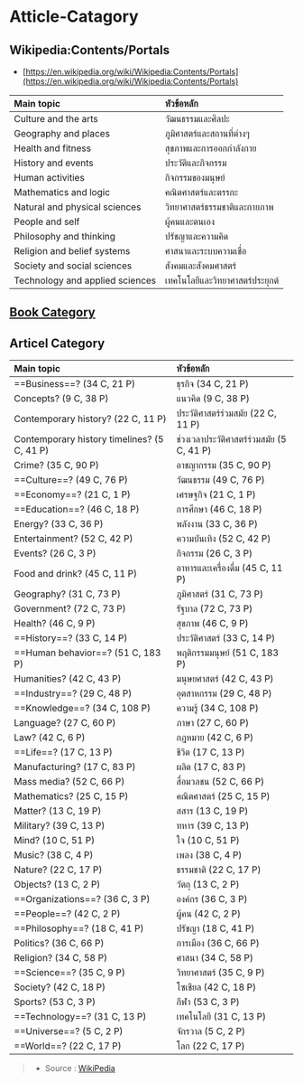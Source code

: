 # Atticle-Catagory

## Wikipedia:Contents/Portals

* [https://en.wikipedia.org/wiki/Wikipedia:Contents/Portals](https://en.wikipedia.org/wiki/Wikipedia:Contents/Portals)

| Main topic | หัวข้อหลัก |
| :--- | :--- |
| Culture and the arts | วัฒนธรรมและศิลปะ |
| Geography and places | ภูมิศาสตร์และสถานที่ต่างๆ |
| Health and fitness | สุขภาพและการออกกำลังกาย |
| History and events | ประวัติและกิจกรรม |
| Human activities | กิจกรรมของมนุษย์ |
| Mathematics and logic | คณิตศาสตร์และตรรกะ |
| Natural and physical sciences | วิทยาศาสตร์ธรรมชาติและกายภาพ |
| People and self | ผู้คนและตนเอง |
| Philosophy and thinking | ปรัชญาและความคิด |
| Religion and belief systems | ศาสนาและระบบความเชื่อ |
| Society and social sciences | สังคมและสังคมศาสตร์ |
| Technology and applied sciences | เทคโนโลยีและวิทยาศาสตร์ประยุกต์ |

## [Book Category](https://www.thaibooklibrary.com/library/index.html)

## Articel Category

| Main topic | หัวข้อหลัก |
| :--- | :--- |
| ==Business==? \(34 C, 21 P\) | ธุรกิจ \(34 C, 21 P\) |
| Concepts? \(9 C, 38 P\) | แนวคิด \(9 C, 38 P\) |
| Contemporary history? \(22 C, 11 P\) | ประวัติศาสตร์ร่วมสมัย \(22 C, 11 P\) |
| Contemporary history timelines? \(5 C, 41 P\) | ช่วงเวลาประวัติศาสตร์ร่วมสมัย \(5 C, 41 P\) |
| Crime? \(35 C, 90 P\) | อาชญากรรม \(35 C, 90 P\) |
| ==Culture==? \(49 C, 76 P\) | วัฒนธรรม \(49 C, 76 P\) |
| ==Economy==? \(21 C, 1 P\) | เศรษฐกิจ \(21 ​​C, 1 P\) |
| ==Education==? \(46 C, 18 P\) | การศึกษา \(46 C, 18 P\) |
| Energy? \(33 C, 36 P\) | พลังงาน \(33 C, 36 P\) |
| Entertainment? \(52 C, 42 P\) | ความบันเทิง \(52 C, 42 P\) |
| Events? \(26 C, 3 P\) | กิจกรรม \(26 C, 3 P\) |
| Food and drink? \(45 C, 11 P\) | อาหารและเครื่องดื่ม \(45 C, 11 P\) |
| Geography? \(31 C, 73 P\) | ภูมิศาสตร์ \(31 C, 73 P\) |
| Government? \(72 C, 73 P\) | รัฐบาล \(72 C, 73 P\) |
| Health? \(46 C, 9 P\) | สุขภาพ \(46 C, 9 P\) |
| ==History==? \(33 C, 14 P\) | ประวัติศาสตร์ \(33 C, 14 P\) |
| ==Human behavior==? \(51 C, 183 P\) | พฤติกรรมมนุษย์ \(51 C, 183 P\) |
| Humanities? \(42 C, 43 P\) | มนุษยศาสตร์ \(42 C, 43 P\) |
| ==Industry==? \(29 C, 48 P\) | อุตสาหกรรม \(29 C, 48 P\) |
| ==Knowledge==? \(34 C, 108 P\) | ความรู้ \(34 C, 108 P\) |
| Language? \(27 C, 60 P\) | ภาษา \(27 C, 60 P\) |
| Law? \(42 C, 6 P\) | กฎหมาย \(42 C, 6 P\) |
| ==Life==? \(17 C, 13 P\) | ชีวิต \(17 C, 13 P\) |
| Manufacturing? \(17 C, 83 P\) | ผลิต \(17 C, 83 P\) |
| Mass media? \(52 C, 66 P\) | สื่อมวลชน \(52 C, 66 P\) |
| Mathematics? \(25 C, 15 P\) | คณิตศาสตร์ \(25 C, 15 P\) |
| Matter? \(13 C, 19 P\) | สสาร \(13 C, 19 P\) |
| Military? \(39 C, 13 P\) | ทหาร \(39 C, 13 P\) |
| Mind? \(10 C, 51 P\) | ใจ \(10 C, 51 P\) |
| Music? \(38 C, 4 P\) | เพลง \(38 C, 4 P\) |
| Nature? \(22 C, 17 P\) | ธรรมชาติ \(22 C, 17 P\) |
| Objects? \(13 C, 2 P\) | วัตถุ \(13 C, 2 P\) |
| ==Organizations==? \(36 C, 3 P\) | องค์กร \(36 C, 3 P\) |
| ==People==? \(42 C, 2 P\) | ผู้คน \(42 C, 2 P\) |
| ==Philosophy==? \(18 C, 41 P\) | ปรัชญา \(18 C, 41 P\) |
| Politics? \(36 C, 66 P\) | การเมือง \(36 C, 66 P\) |
| Religion? \(34 C, 58 P\) | ศาสนา \(34 C, 58 P\) |
| ==Science==? \(35 C, 9 P\) | วิทยาศาสตร์ \(35 C, 9 P\) |
| Society? \(42 C, 18 P\) | โซเชียล \(42 C, 18 P\) |
| Sports? \(53 C, 3 P\) | กีฬา \(53 C, 3 P\) |
| ==Technology==? \(31 C, 13 P\) | เทคโนโลยี \(31 C, 13 P\) |
| ==Universe==? \(5 C, 2 P\) | จักรวาล \(5 C, 2 P\) |
| ==World==? \(22 C, 17 P\) | โลก \(22 C, 17 P\) |

> * Source : [WikiPedia](https://en.wikipedia.org/wiki/Category:Main_topic_classifications)

